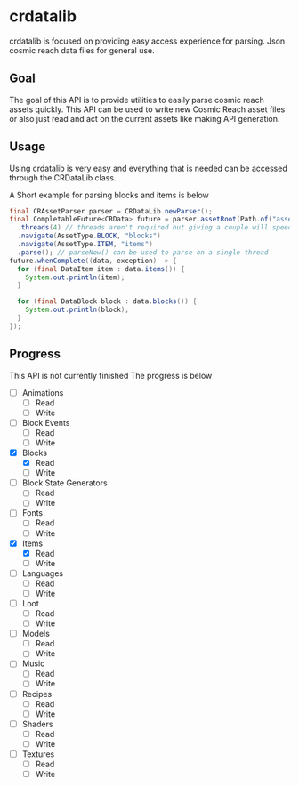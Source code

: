 # crdatalib

crdatalib is focused on providing easy access experience for parsing.
Json cosmic reach data files for general use.

## Goal

The goal of this API is to provide utilities to easily parse cosmic reach assets quickly.
This API can be used to write new Cosmic Reach asset files or also just read and act on the
current assets like making API generation.

## Usage

Using crdatalib is very easy and everything that is needed can be accessed through the CRDataLib class.

A Short example for parsing blocks and items is below

```java
final CRAssetParser parser = CRDataLib.newParser();
final CompletableFuture<CRData> future = parser.assetRoot(Path.of("assets", "base"))
  .threads(4) // threads aren't required but giving a couple will speed up parsing
  .navigate(AssetType.BLOCK, "blocks")
  .navigate(AssetType.ITEM, "items")
  .parse(); // parseNow() can be used to parse on a single thread
future.whenComplete((data, exception) -> {
  for (final DataItem item : data.items()) {
    System.out.println(item);
  }

  for (final DataBlock block : data.blocks()) {
    System.out.println(block);
  }
});
```

## Progress

This API is not currently finished The progress is below

- [ ] Animations
    - [ ] Read
    - [ ] Write
- [ ] Block Events
    - [ ] Read
    - [ ] Write
- [X] Blocks
    - [X] Read
    - [ ] Write
- [ ] Block State Generators
    - [ ] Read
    - [ ] Write
- [ ] Fonts
    - [ ] Read
    - [ ] Write
- [X] Items
    - [X] Read
    - [ ] Write
- [ ] Languages
    - [ ] Read
    - [ ] Write
- [ ] Loot
    - [ ] Read
    - [ ] Write
- [ ] Models
    - [ ] Read
    - [ ] Write
- [ ] Music
    - [ ] Read
    - [ ] Write
- [ ] Recipes
    - [ ] Read
    - [ ] Write
- [ ] Shaders
    - [ ] Read
    - [ ] Write
- [ ] Textures
    - [ ] Read
    - [ ] Write
